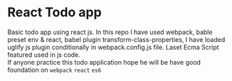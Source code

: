 # React Todo app

Basic todo app using react js. 
In this repo I have used webpack, bable preset env & react, babel plugin transform-class-properties, I have loaded uglify js plugin conditionally in webpack.config.js file. Laset Ecma Script featured used in js code.     
If anyone practice this todo application hope he will be have good foundation on `webpack` `react` `es6`
